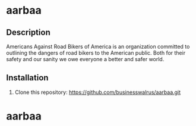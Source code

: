 # aarbaa

## Description 

Americans Against Road Bikers of America is an organization committed to outlining the dangers of road bikers to the American public. Both for their safety and our sanity we owe everyone a better and safer world.

## Installation
1. Clone this repository: https://github.com/businesswalrus/aarbaa.git



# aarbaa
